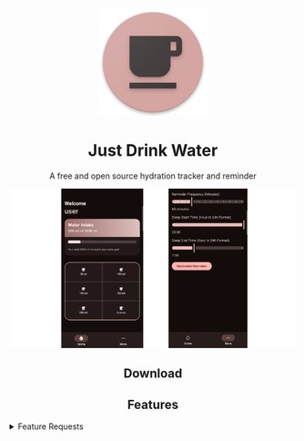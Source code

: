 <div align="center">

<a href="https://github.com/meeroTheo/just-drink-water">
    <img src="./.github/readme-images/app-icon.png" alt="JDW logo" height="192" width="192" />
</a>

# Just Drink Water

</div>

<div align="center">

A free and open source hydration tracker and reminder

<img src="./.github/readme-images/screens.png" alt="JDW screenshots" />

## Download

## Features


<div align="left">

<details><summary>Feature Requests</summary>

* Write a detailed issue, explaining what it should do or how.

</details>

</div>
</div>